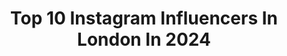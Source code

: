 ---
title: Top 10 Instagram Influencers In London In 2024
description: >-
  Find top Instagram influencers in London in 2024. Most popular hashtags: #londonlife #blackouttuesday #londonreviewed.
platform: Instagram
hits: 7412
text_top: Discover the best Instagram accounts on inBeat.
text_bottom: Our database aggregates 7412 Instagram influencers like this in London, United Kingdom for you to connect with.
profiles:
  - username: "mukeninel"
    fullname: >-
      Mukeni Nel
    bio: >-
      :) London 🇬🇧
    location: "United Kingdom"
    followers: 15552
    engagement: 1148
    commentsToLikes: 0.010753
    id: clid5n2n4z9hh0j080u3qs7o6
    verified: false
    hashtags: "#technicaljazz, #stagedebutawards, #bleach, #hairdye"
  - username: "mxch.mxch"
    fullname: >-
      MICHELLE ❤️‍🔥
    bio: >-
      London
    location: "United Kingdom"
    followers: 17765
    engagement: 1180
    commentsToLikes: 0.105580
    id: cln7vfwzqtc6l0j08il0aim1y
    verified: false
    hashtags: ""
  - username: "yannick_konan"
    fullname: >-
      Yannick Konan
    bio: >-
      London 🇬🇧
    location: "United Kingdom"
    followers: 122565
    engagement: 384
    commentsToLikes: 0.014225
    id: ck13caoi9zf5t0i198pi828q0
    verified: false
    hashtags: "#ad, #palaisbullesvillapierrecardin, #burberryhero, #ashluxe"
  - username: "oliviapezzente"
    fullname: >-
      liv
    bio: >-
      london
    location: "United Kingdom"
    followers: 83245
    engagement: 513
    commentsToLikes: 0.009026
    id: ck6uaxjf569450j71nl4phhte
    verified: false
    hashtags: "#harrods, #cketernity, #uggseason, #uggpartner"
  - username: "alessiobolzoni"
    fullname: >-
      alessiobolzoni
    bio: >-
      London
    location: "United Kingdom"
    followers: 27049
    engagement: 106
    commentsToLikes: 0.015333
    id: ck0ue3hzpkif20i19bttz1uo6
    verified: false
    hashtags: ""
  - username: "hugotaylorlondon"
    fullname: >-
      ʜᴜɢᴏ ᴛᴀyʟᴏʀ
    bio: >-
      London 🇬🇧
    location: "United Kingdom"
    followers: 243260
    engagement: 185
    commentsToLikes: 0.009196
    id: ck55k669iyk6v0i11vghivhrw
    verified: true
    hashtags: "#dubai, #nofilter, #babylonmovie, #mauritius"
  - username: "delafard"
    fullname: >-
      DELA FARD
    bio: >-
      London
    location: "United Kingdom"
    followers: 194196
    engagement: 54
    commentsToLikes: 0.005448
    id: ck0tubldu6gym0i197bz7yflr
    verified: false
    hashtags: "#paristexas, #paristexaslidia"
  - username: "london"
    fullname: >-
      @LONDON • #ThisIsLondon
    bio: >-
      @MrLondon + @Alice.Sampo TELLING LONDON’S STORY BEAUTIFULLY @OpenRoundGolf - Open Golf Network & Events🏌🏽‍♂️ 🎟️ CONNECT at The Yards👇🏼
    location: "United Kingdom"
    followers: 3003767
    engagement: 33
    commentsToLikes: 0.042079
    id: ck0ttl2cg37g20i19w697uzos
    verified: true
    hashtags: "#londra, #sicilyfest2024, #uk, #londres"
  - username: "molliejaggers"
    fullname: >-
      molz🧝🏼‍♀️16
    bio: >-
      london
    location: "United Kingdom"
    followers: 5648
    engagement: 1708
    commentsToLikes: 0.090679
    id: ckap5dtedb8350i78d3kwj36q
    verified: false
    hashtags: "#blackouttuesday, #oneracehumanrace, #love, #humanity"
  - username: "khanitthalawson"
    fullname: >-
      Khanittha 🌺🦋
    bio: >-
      🇹🇭🇬🇧 London
    location: "United Kingdom"
    followers: 27501
    engagement: 839
    commentsToLikes: 0.029607
    id: ck0u18xfcw3ii0i19f5ycfkn3
    verified: false
    hashtags: "#blackouttuesday, #repost"
---